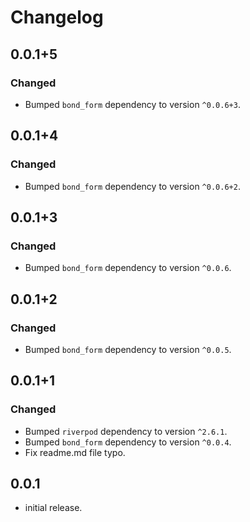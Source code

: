 # Changelog
## 0.0.1+5
### Changed
- Bumped `bond_form` dependency to version `^0.0.6+3`.

## 0.0.1+4
### Changed
- Bumped `bond_form` dependency to version `^0.0.6+2`.

## 0.0.1+3
### Changed
- Bumped `bond_form` dependency to version `^0.0.6`.

## 0.0.1+2
### Changed
- Bumped `bond_form` dependency to version `^0.0.5`.

## 0.0.1+1
### Changed
- Bumped `riverpod` dependency to version `^2.6.1`.
- Bumped `bond_form` dependency to version `^0.0.4`.
- Fix readme.md file typo.

## 0.0.1

* initial release.